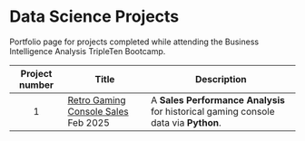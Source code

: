 # Data Science Projects
Portfolio page for projects completed while attending the Business Intelligence Analysis TripleTen Bootcamp.

| Project number | Title | Description |
| :-----------: | ----------- |----------- |
| 1 | [Retro Gaming Console Sales](https://github.com/Tiffany-Bergett/Data_Science_Projects/tree/main/Retro%20Gaming%20Console%20Sales) Feb 2025 | A **Sales Performance Analysis** for historical gaming console data via **Python**. |

